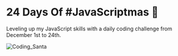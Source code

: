 # 24 Days Of #JavaScriptmas :christmas_tree:
Leveling up my JavaScript skills with a daily coding challenge from December 1st to 24th.

![Coding_Santa](https://cdn.dribbble.com/users/98824/screenshots/3174023/day-1-dribbble.gif)
